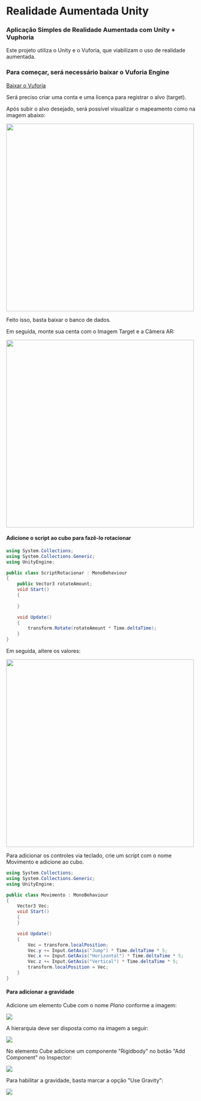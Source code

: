 # Realidade Aumentada Unity

### Aplicação Simples de Realidade Aumentada com Unity + Vuphoria
 
Este projeto utiliza o Unity e o Vuforia, que viabilizam o uso de realidade aumentada.

### Para começar, será necessário baixar o Vuforia Engine
[Baixar o Vuforia](https://developer.vuforia.com/user/login?url=/downloads/sdk%3F_%3D1678117884)

Será preciso criar uma conta e uma licença para registrar o alvo (target).

Após subir o alvo desejado, será possível visualizar o mapeamento como na imagem abaixo:

<img width="500" src="https://i.ibb.co/zFQyWR8/print1.jpg">

Feito isso, basta baixar o banco de dados.

Em seguida, monte sua centa com o Imagem Target e a Câmera AR:

<img width="500" src="https://i.ibb.co/02L13Dk/Anima-o.gif">

#### Adicione o script ao cubo para fazê-lo rotacionar

```csharp
using System.Collections;
using System.Collections.Generic;
using UnityEngine;

public class ScriptRotacionar : MonoBehaviour
{
    public Vector3 rotateAmount;
    void Start()
    {
        
    }

    void Update()
    {
        transform.Rotate(rotateAmount * Time.deltaTime);
    }
}
```
Em seguida, altere os valores:

<img width="500" src="https://i.ibb.co/hmjd1Q8/Captura-de-tela-2023-03-06-210413.png">

Para adicionar os controles via teclado, crie um script com o nome Movimento e adicione ao cubo.


```csharp
using System.Collections;
using System.Collections.Generic;
using UnityEngine;

public class Movimento : MonoBehaviour
{
    Vector3 Vec;
    void Start()
    {
    }

    void Update()
    {
        Vec = transform.localPosition;
        Vec.y += Input.GetAxis("Jump") * Time.deltaTime * 5;
        Vec.x += Input.GetAxis("Horizontal") * Time.deltaTime * 5;
        Vec.z += Input.GetAxis("Vertical") * Time.deltaTime * 5;
        transform.localPosition = Vec;
    }
}

```


#### Para adicionar a gravidade

Adicione um elemento Cube com o nome *Plano* conforme a imagem:

<img src="https://i.ibb.co/RSnDL9R/plano.jpg">


A hierarquia deve ser disposta como na imagem a seguir:

<img src="https://i.ibb.co/7N98wsw/hierarquia.jpg">



No elemento Cube adicione um componente "Rigidbody" no botão "Add Component" no Inspector:


<img src="https://i.ibb.co/k2S0mDy/add-component.png">

Para habilitar a gravidade, basta marcar a opção "Use Gravity":

<img src="https://i.ibb.co/cb4F1sQ/elemento-fisico.jpg">

